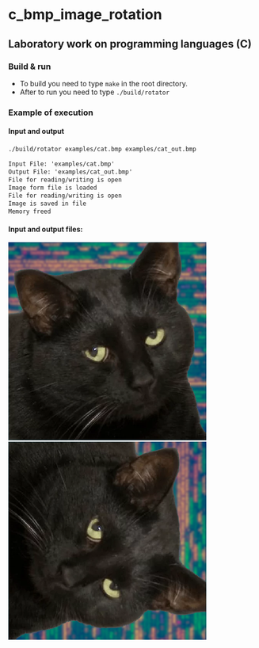 # c_bmp_image_rotation
## Laboratory work on programming languages (C)
### Build & run
- To build you need to type `make` in the root directory.
- After to run you need to type `./build/rotator`

### Example of execution
#### Input and output
```
./build/rotator examples/cat.bmp examples/cat_out.bmp 
```
```
Input File: 'examples/cat.bmp' 
Output File: 'examples/cat_out.bmp'
File for reading/writing is open
Image form file is loaded
File for reading/writing is open
Image is saved in file
Memory freed
```
#### Input and output files:
![cat](examples/cat.bmp) ![cat](examples/cat_out.bmp)